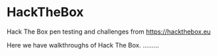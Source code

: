 # HackTheBox
Hack The Box pen testing and challenges from https://hackthebox.eu

Here we have walkthroughs of Hack The Box. .........